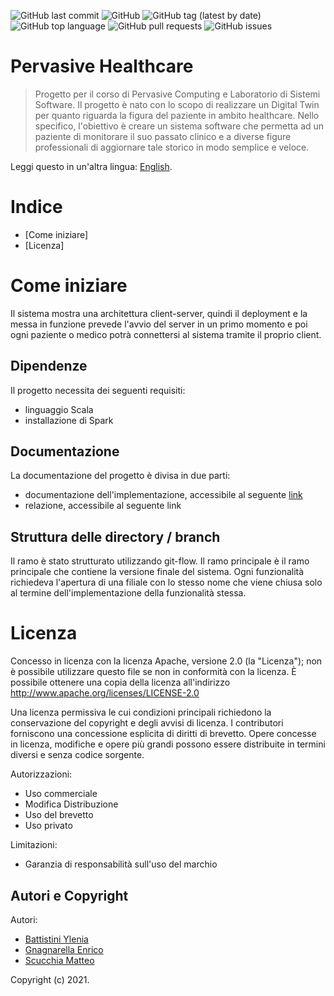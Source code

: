 ![GitHub last commit](https://img.shields.io/github/last-commit/enrignagna/PervasiveHealthcare)
![GitHub](https://img.shields.io/github/license/enrignagna/PervasiveHealthcare)
![GitHub tag (latest by date)](https://img.shields.io/github/v/tag/enrignagna/PervasiveHealthcare)
![GitHub top language](https://img.shields.io/github/languages/top/enrignagna/PervasiveHealthcare)
![GitHub pull requests](https://img.shields.io/github/issues-pr/enrignagna/PervasiveHealthcare)
![GitHub issues](https://img.shields.io/github/issues/enrignagna/PervasiveHealthcare)


# Pervasive Healthcare

<!---Sottotitolo / Slogan / Descrizione breve-->
> Progetto per il corso di Pervasive Computing e Laboratorio di Sistemi Software.
> Il progetto è nato con lo scopo di realizzare un Digital Twin per quanto riguarda la figura del paziente in ambito healthcare. Nello specifico, l'obiettivo è creare un sistema software che permetta ad un paziente di monitorare il suo passato clinico e a diverse figure professionali di aggiornare tale storico in modo semplice e veloce.

Leggi questo in un'altra lingua: [English](README.md).

<!---*## Immagini e GIF

![Recordit GIF](http://g.recordit.co/iLN6A0vSD8.gif)
*-->
# Indice

- [Come iniziare]
- [Licenza]

# Come iniziare
Il sistema mostra una architettura client-server, quindi il deployment e la messa in funzione prevede l'avvio del server in un primo momento e poi ogni paziente o medico potrà connettersi al sistema tramite il proprio client. 

## Dipendenze
Il progetto necessita dei seguenti requisiti:

- linguaggio Scala
- installazione di Spark

## Documentazione
La documentazione del progetto è divisa in due parti:

- documentazione dell'implementazione, accessibile al seguente [link](https://enrignagna.github.io/PervasiveHealthcare/)
- relazione, accessibile al seguente link

## Struttura delle directory / branch
Il ramo è stato strutturato utilizzando git-flow. Il ramo principale è il ramo principale che contiene la versione finale del sistema. Ogni funzionalità richiedeva l'apertura di una filiale con lo stesso nome che viene chiusa solo al termine dell'implementazione della funzionalità stessa.

# Licenza
Concesso in licenza con la licenza Apache, versione 2.0 (la "Licenza");
non è possibile utilizzare questo file se non in conformità con la licenza.
È possibile ottenere una copia della licenza all'indirizzo
http://www.apache.org/licenses/LICENSE-2.0

Una licenza permissiva le cui condizioni principali richiedono la conservazione del copyright e degli avvisi di licenza. 
I contributori forniscono una concessione esplicita di diritti di brevetto.
Opere concesse in licenza, modifiche e opere più grandi possono essere distribuite in termini diversi e senza codice sorgente.

 Autorizzazioni:
 - Uso commerciale 
 - Modifica Distribuzione
 - Uso del brevetto 
 - Uso privato

 Limitazioni:
 - Garanzia di responsabilità sull'uso del marchio

## Autori e Copyright
Autori:

- [Battistini Ylenia](https://github.com/yleniaBattistini)
- [Gnagnarella Enrico](https://github.com/enrignagna)
- [Scucchia Matteo](https://github.com/scumatteo)

Copyright (c) 2021.
